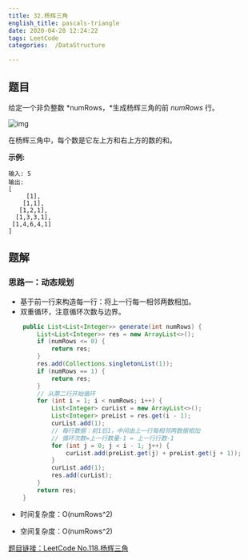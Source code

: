 ```yaml
---
title: 32.杨辉三角
english_title: pascals-triangle
date: 2020-04-28 12:24:22
tags: LeetCode
categories:  /DataStructure

---
```


## 题目

给定一个非负整数 *numRows，*生成杨辉三角的前 *numRows* 行。

![img](https://upload.wikimedia.org/wikipedia/commons/0/0d/PascalTriangleAnimated2.gif)

在杨辉三角中，每个数是它左上方和右上方的数的和。

**示例:**

```
输入: 5
输出:
[
     [1],
    [1,1],
   [1,2,1],
  [1,3,3,1],
 [1,4,6,4,1]
]
```

## 题解

### 思路一：动态规划

* 基于前一行来构造每一行：将上一行每一相邻两数相加。
* 双重循环，注意循环次数与边界。
```java
    public List<List<Integer>> generate(int numRows) {
        List<List<Integer>> res = new ArrayList<>();
        if (numRows <= 0) {
            return res;
        }
        res.add(Collections.singletonList(1));
        if (numRows == 1) {
            return res;
        }
        // 从第二行开始循环
        for (int i = 1; i < numRows; i++) {
            List<Integer> curList = new ArrayList<>();
            List<Integer> preList = res.get(i - 1);
            curList.add(1);
            // 每行数据：前1后1，中间由上一行每相邻两数据相加
            // 循环次数=上一行数量-1 = 上一行行数-1
            for (int j = 0; j < i - 1; j++) {
                curList.add(preList.get(j) + preList.get(j + 1));
            }
            curList.add(1);
            res.add(curList);
        }
        return res;
    }
```

* 时间复杂度：O(numRows^2)

* 空间复杂度：O(numRows^2)

[题目链接：LeetCode No.118.杨辉三角](https://leetcode-cn.com/problems/pascals-triangle)